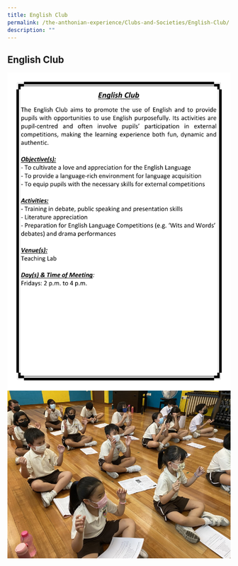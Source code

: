 ```yaml
---
title: English Club
permalink: /the-anthonian-experience/Clubs-and-Societies/English-Club/
description: ""
---
```

## English Club
![English Club](/images/English%20Club.png)
![](/images/English%20Club.jpeg)